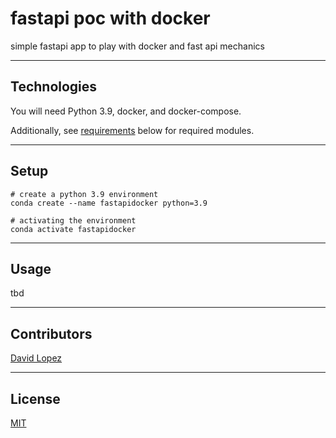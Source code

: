 # fastapi poc with docker

simple fastapi app to play with docker and fast api mechanics

---

## Technologies

You will need Python 3.9, docker, and docker-compose.

Additionally, see [requirements](./requirements.txt) below for required modules.

---

## Setup


```
# create a python 3.9 environment
conda create --name fastapidocker python=3.9 

# activating the environment
conda activate fastapidocker
```

---

## Usage

tbd

---

## Contributors

[David Lopez](https://github.com/sububer)

---

## License

[MIT]('./LICENSE')